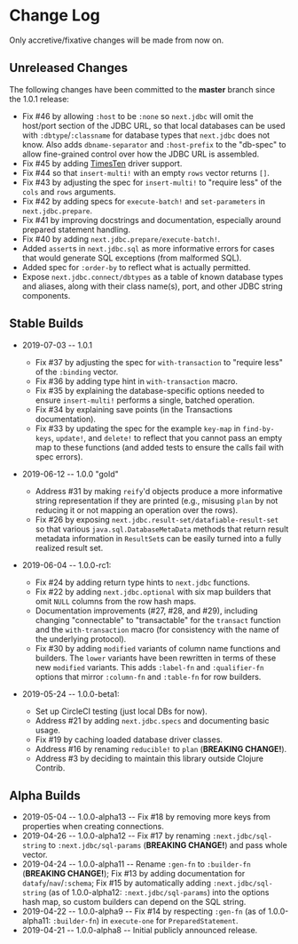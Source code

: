 # Change Log

Only accretive/fixative changes will be made from now on.

## Unreleased Changes

The following changes have been committed to the **master** branch since the 1.0.1 release:

* Fix #46 by allowing `:host` to be `:none` so `next.jdbc` will omit the host/port section of the JDBC URL, so that local databases can be used with `:dbtype`/`:classname` for database types that `next.jdbc` does not know. Also adds `dbname-separator` and `:host-prefix` to the "db-spec" to allow fine-grained control over how the JDBC URL is assembled.
* Fix #45 by adding [TimesTen](https://www.oracle.com/database/technologies/related/timesten.html) driver support.
* Fix #44 so that `insert-multi!` with an empty `rows` vector returns `[]`.
* Fix #43 by adjusting the spec for `insert-multi!` to "require less" of the `cols` and `rows` arguments.
* Fix #42 by adding specs for `execute-batch!` and `set-parameters` in `next.jdbc.prepare`.
* Fix #41 by improving docstrings and documentation, especially around prepared statement handling.
* Fix #40 by adding `next.jdbc.prepare/execute-batch!`.
* Added `assert`s in `next.jdbc.sql` as more informative errors for cases that would generate SQL exceptions (from malformed SQL).
* Added spec for `:order-by` to reflect what is actually permitted.
* Expose `next.jdbc.connect/dbtypes` as a table of known database types and aliases, along with their class name(s), port, and other JDBC string components.

## Stable Builds

* 2019-07-03 -- 1.0.1
  * Fix #37 by adjusting the spec for `with-transaction` to "require less" of the `:binding` vector.
  * Fix #36 by adding type hint in `with-transaction` macro.
  * Fix #35 by explaining the database-specific options needed to ensure `insert-multi!` performs a single, batched operation.
  * Fix #34 by explaining save points (in the Transactions documentation).
  * Fix #33 by updating the spec for the example `key-map` in `find-by-keys`, `update!`, and `delete!` to reflect that you cannot pass an empty map to these functions (and added tests to ensure the calls fail with spec errors).

* 2019-06-12 -- 1.0.0 "gold"
  * Address #31 by making `reify`'d objects produce a more informative string representation if they are printed (e.g., misusing `plan` by not reducing it or not mapping an operation over the rows).
  * Fix #26 by exposing `next.jdbc.result-set/datafiable-result-set` so that various `java.sql.DatabaseMetaData` methods that return result metadata information in `ResultSet`s can be easily turned into a fully realized result set.

* 2019-06-04 -- 1.0.0-rc1:
  * Fix #24 by adding return type hints to `next.jdbc` functions.
  * Fix #22 by adding `next.jdbc.optional` with six map builders that omit `NULL` columns from the row hash maps.
  * Documentation improvements (#27, #28, and #29), including changing "connectable" to "transactable" for the `transact` function and the `with-transaction` macro (for consistency with the name of the underlying protocol).
  * Fix #30 by adding `modified` variants of column name functions and builders. The `lower` variants have been rewritten in terms of these new `modified` variants. This adds `:label-fn` and `:qualifier-fn` options that mirror `:column-fn` and `:table-fn` for row builders.

* 2019-05-24 -- 1.0.0-beta1:
  * Set up CircleCI testing (just local DBs for now).
  * Address #21 by adding `next.jdbc.specs` and documenting basic usage.
  * Fix #19 by caching loaded database driver classes.
  * Address #16 by renaming `reducible!` to `plan` (**BREAKING CHANGE!**).
  * Address #3 by deciding to maintain this library outside Clojure Contrib.

## Alpha Builds

* 2019-05-04 -- 1.0.0-alpha13 -- Fix #18 by removing more keys from properties when creating connections.
* 2019-04-26 -- 1.0.0-alpha12 -- Fix #17 by renaming `:next.jdbc/sql-string` to `:next.jdbc/sql-params` (**BREAKING CHANGE!**) and pass whole vector.
* 2019-04-24 -- 1.0.0-alpha11 -- Rename `:gen-fn` to `:builder-fn` (**BREAKING CHANGE!**); Fix #13 by adding documentation for `datafy`/`nav`/`:schema`; Fix #15 by automatically adding `:next.jdbc/sql-string` (as of 1.0.0-alpha12: `:next.jdbc/sql-params`) into the options hash map, so custom builders can depend on the SQL string.
* 2019-04-22 -- 1.0.0-alpha9 -- Fix #14 by respecting `:gen-fn` (as of 1.0.0-alpha11: `:builder-fn`) in `execute-one` for `PreparedStatement`.
* 2019-04-21 -- 1.0.0-alpha8 -- Initial publicly announced release.
